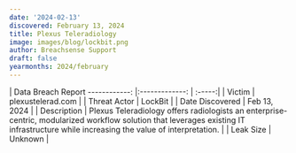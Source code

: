 ```yaml
---
date: '2024-02-13'
discovered: February 13, 2024
title: Plexus Teleradiology
image: images/blog/lockbit.png
author: Breachsense Support
draft: false
yearmonths: 2024/february
---
```



| Data Breach Report
------------:     |:-------------:    | :-----:|
| Victim      | plexustelerad.com      | 
| Threat Actor      | LockBit      | 
| Date Discovered      | Feb 13, 2024      | 
| Description      | Plexus Teleradiology offers radiologists an enterprise-centric, modularized workflow solution that leverages existing IT infrastructure while increasing the value of interpretation.      | 
| Leak Size      | Unknown      | 

